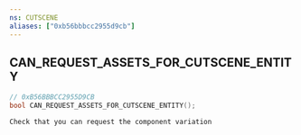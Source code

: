 ```yaml
---
ns: CUTSCENE
aliases: ["0xb56bbbcc2955d9cb"]
---
```

## CAN_REQUEST_ASSETS_FOR_CUTSCENE_ENTITY

```c
// 0xB56BBBCC2955D9CB
bool CAN_REQUEST_ASSETS_FOR_CUTSCENE_ENTITY();
```

```
Check that you can request the component variation
```
